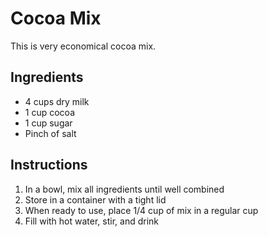 # Cocoa Mix

This is very economical cocoa mix.

## Ingredients

- 4 cups dry milk
- 1 cup cocoa
- 1 cup sugar
- Pinch of salt

## Instructions

1. In a bowl, mix all ingredients until well combined
2. Store in a container with a tight lid
3. When ready to use, place 1/4 cup of mix in a regular cup
4. Fill with hot water, stir, and drink
